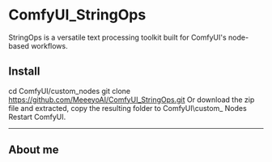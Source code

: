 # ComfyUI_StringOps
StringOps is a versatile text processing toolkit built for ComfyUI's node-based workflows.


## Install
cd ComfyUI/custom_nodes
git clone https://github.com/MeeeyoAI/ComfyUI_StringOps.git
Or download the zip file and extracted, copy the resulting folder to ComfyUI\custom_ Nodes Restart ComfyUI.

-----

## About me
[bilibili]:https://space.bilibili.com/3546690300676691
[博主主页]:http://www.meeeyo.com
[知识星球]:https://t.zsxq.com/ufSS2